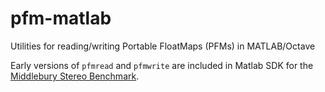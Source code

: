# pfm-matlab
Utilities for reading/writing Portable FloatMaps (PFMs) in MATLAB/Octave

Early versions of `pfmread` and `pfmwrite` are included in Matlab SDK for the [Middlebury Stereo Benchmark](https://vision.middlebury.edu/stereo/submit3/).
